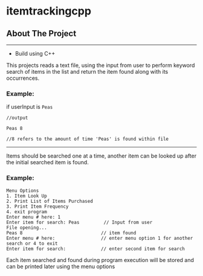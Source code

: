 # itemtrackingcpp

## About The Project
_______
- Build using C++

This projects reads a text file, using the input from user to perform keyword search of items in the list and return the item found along with its occurrences.

### Example:
if userInput is `Peas`

```
//output

Peas 8     

//8 refers to the amount of time 'Peas' is found within file
```
__________

Items should be searched one at a time, another item can be looked up after the initial searched item is found.

### Example:
```
Menu Options
1. Item Look Up
2. Print List of Items Purchased
3. Print Item Frequency
4. exit program
Enter menu # here: 1
Enter item for search: Peas         // Input from user
File opening...
Peas 8                             // item found
Enter menu # here:                 // enter menu option 1 for another search or 4 to exit
Enter item for search:             // enter second item for search
```

Each item searched and found during program execution will be stored and can be printed later using the menu options